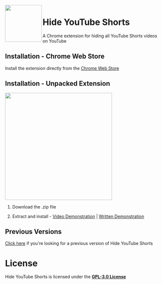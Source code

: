 <img width="120" height="120" align="left" style="float: left" src="https://imgur.com/pkdXR0G.png">

# Hide YouTube Shorts
A Chrome extension for hiding all YouTube Shorts videos on YouTube

## Installation - Chrome Web Store
Install the extension directly from the [Chrome Web Store](https://chrome.google.com/webstore/detail/aljlkinhomaaahfdojalfmimeidofpih)

## Installation - Unpacked Extension
<img width=350 style="align: center" src="https://i.imgur.com/uJJnLNr.png">

1. Download the .zip file

2. Extract and install - [Video Demonstration](https://www.youtube.com/watch?v=hIRX1dpfqHc) | [Written Demonstration](https://developer.chrome.com/docs/extensions/mv3/getstarted/development-basics/#load-unpacked)

## Previous Versions
[Click here](https://github.com/ProbablyRaging/hide-youtube-shorts/releases) if you're looking for a previous version of Hide YouTube Shorts

# License
Hide YouTube Shorts is licensed under the **[GPL-3.0 License](./LICENSE)**